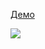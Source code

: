 [Демо](https://balance-pl.github.io/form-state-forms/#/login-form)

![](https://balance-pl.github.io/form-state-forms/login-form.png)
